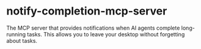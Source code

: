 # notify-completion-mcp-server
The MCP server that provides notifications when AI agents complete long-running tasks. This allows you to leave your desktop without forgetting about tasks.
